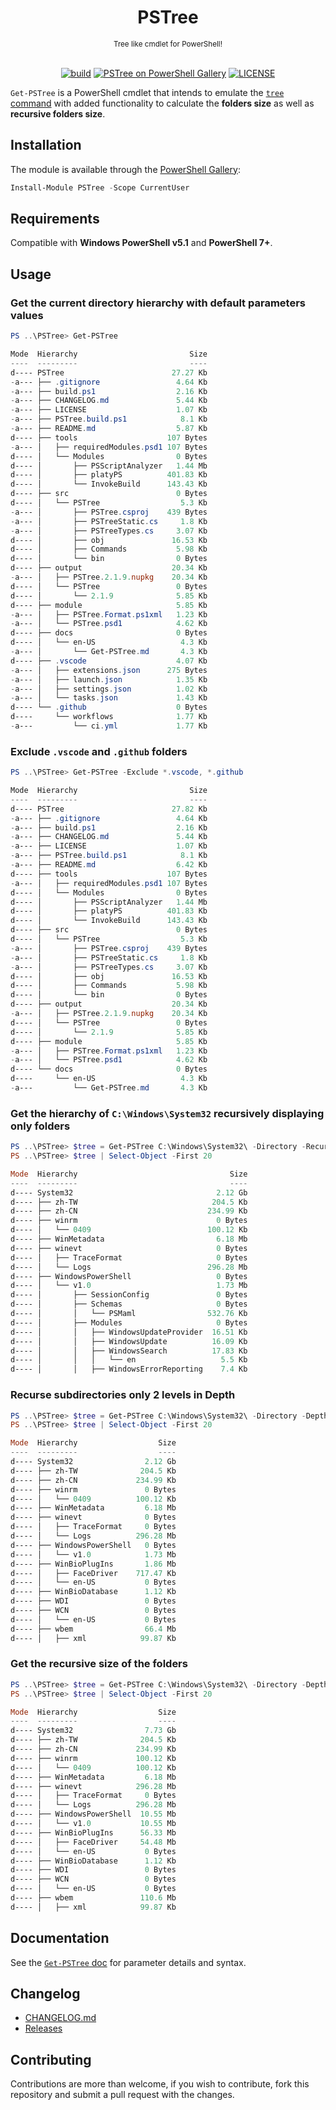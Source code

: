 <h1 align="center">PSTree</h1>

<div align="center">
    <sub>
        Tree like cmdlet for PowerShell!
    </sub>
    <br /><br />

[![build](https://github.com/santisq/PSTree/actions/workflows/ci.yml/badge.svg)](https://github.com/santisq/PSTree/actions/workflows/ci.yml)
[![PSTree on PowerShell Gallery](https://img.shields.io/powershellgallery/v/PSTree?label=gallery)](https://www.powershellgallery.com/packages/PSTree)
[![LICENSE](https://img.shields.io/github/license/santisq/PSTree)](https://github.com/santisq/PSTree/blob/main/LICENSE)

</div>

`Get-PSTree` is a PowerShell cmdlet that intends to emulate the [`tree` command](https://docs.microsoft.com/en-us/windows-server/administration/windows-commands/tree) with added functionality to calculate the __folders size__ as well as __recursive folders size__.

## Installation

The module is available through the [PowerShell Gallery](https://www.powershellgallery.com/packages/PSTree):

```powershell
Install-Module PSTree -Scope CurrentUser
```

## Requirements

Compatible with __Windows PowerShell v5.1__ and __PowerShell 7+__.

## Usage

### Get the current directory hierarchy with default parameters values

```powershell
PS ..\PSTree> Get-PSTree

Mode  Hierarchy                         Size
----  ---------                         ----
d---- PSTree                        27.27 Kb
-a--- ├── .gitignore                 4.64 Kb
-a--- ├── build.ps1                  2.16 Kb
-a--- ├── CHANGELOG.md               5.44 Kb
-a--- ├── LICENSE                    1.07 Kb
-a--- ├── PSTree.build.ps1            8.1 Kb
-a--- ├── README.md                  5.87 Kb
d---- ├── tools                    107 Bytes
-a--- │   ├── requiredModules.psd1 107 Bytes
d---- │   └── Modules                0 Bytes
d---- │       ├── PSScriptAnalyzer   1.44 Mb
d---- │       ├── platyPS          401.83 Kb
d---- │       └── InvokeBuild      143.43 Kb
d---- ├── src                        0 Bytes
d---- │   └── PSTree                  5.3 Kb
-a--- │       ├── PSTree.csproj    439 Bytes
-a--- │       ├── PSTreeStatic.cs     1.8 Kb
-a--- │       ├── PSTreeTypes.cs     3.07 Kb
d---- │       ├── obj               16.53 Kb
d---- │       ├── Commands           5.98 Kb
d---- │       └── bin                0 Bytes
d---- ├── output                    20.34 Kb
-a--- │   ├── PSTree.2.1.9.nupkg    20.34 Kb
d---- │   └── PSTree                 0 Bytes
d---- │       └── 2.1.9              5.85 Kb
d---- ├── module                     5.85 Kb
-a--- │   ├── PSTree.Format.ps1xml   1.23 Kb
-a--- │   └── PSTree.psd1            4.62 Kb
d---- ├── docs                       0 Bytes
d---- │   └── en-US                   4.3 Kb
-a--- │       └── Get-PSTree.md       4.3 Kb
d---- ├── .vscode                    4.07 Kb
-a--- │   ├── extensions.json      275 Bytes
-a--- │   ├── launch.json            1.35 Kb
-a--- │   ├── settings.json          1.02 Kb
-a--- │   └── tasks.json             1.43 Kb
d---- └── .github                    0 Bytes
d----     └── workflows              1.77 Kb
-a---         └── ci.yml             1.77 Kb
```

### Exclude `.vscode` and `.github` folders

```powershell
PS ..\PSTree> Get-PSTree -Exclude *.vscode, *.github

Mode  Hierarchy                         Size
----  ---------                         ----
d---- PSTree                        27.82 Kb
-a--- ├── .gitignore                 4.64 Kb
-a--- ├── build.ps1                  2.16 Kb
-a--- ├── CHANGELOG.md               5.44 Kb
-a--- ├── LICENSE                    1.07 Kb
-a--- ├── PSTree.build.ps1            8.1 Kb
-a--- ├── README.md                  6.42 Kb
d---- ├── tools                    107 Bytes
-a--- │   ├── requiredModules.psd1 107 Bytes
d---- │   └── Modules                0 Bytes
d---- │       ├── PSScriptAnalyzer   1.44 Mb
d---- │       ├── platyPS          401.83 Kb
d---- │       └── InvokeBuild      143.43 Kb
d---- ├── src                        0 Bytes
d---- │   └── PSTree                  5.3 Kb
-a--- │       ├── PSTree.csproj    439 Bytes
-a--- │       ├── PSTreeStatic.cs     1.8 Kb
-a--- │       ├── PSTreeTypes.cs     3.07 Kb
d---- │       ├── obj               16.53 Kb
d---- │       ├── Commands           5.98 Kb
d---- │       └── bin                0 Bytes
d---- ├── output                    20.34 Kb
-a--- │   ├── PSTree.2.1.9.nupkg    20.34 Kb
d---- │   └── PSTree                 0 Bytes
d---- │       └── 2.1.9              5.85 Kb
d---- ├── module                     5.85 Kb
-a--- │   ├── PSTree.Format.ps1xml   1.23 Kb
-a--- │   └── PSTree.psd1            4.62 Kb
d---- └── docs                       0 Bytes
d----     └── en-US                   4.3 Kb
-a---         └── Get-PSTree.md       4.3 Kb
```

### Get the hierarchy of `C:\Windows\System32` recursively displaying only folders

```powershell
PS ..\PSTree> $tree = Get-PSTree C:\Windows\System32\ -Directory -Recurse -EA 0
PS ..\PSTree> $tree | Select-Object -First 20

Mode  Hierarchy                                  Size
----  ---------                                  ----
d---- System32                                2.12 Gb
d---- ├── zh-TW                              204.5 Kb
d---- ├── zh-CN                             234.99 Kb
d---- ├── winrm                               0 Bytes
d---- │   └── 0409                          100.12 Kb
d---- ├── WinMetadata                         6.18 Mb
d---- ├── winevt                              0 Bytes
d---- │   ├── TraceFormat                     0 Bytes
d---- │   └── Logs                          296.28 Mb
d---- ├── WindowsPowerShell                   0 Bytes
d---- │   └── v1.0                            1.73 Mb
d---- │       ├── SessionConfig               0 Bytes
d---- │       ├── Schemas                     0 Bytes
d---- │       │   └── PSMaml                532.76 Kb
d---- │       ├── Modules                     0 Bytes
d---- │       │   ├── WindowsUpdateProvider  16.51 Kb
d---- │       │   ├── WindowsUpdate          16.09 Kb
d---- │       │   ├── WindowsSearch          17.83 Kb
d---- │       │   │   └── en                   5.5 Kb
d---- │       │   ├── WindowsErrorReporting    7.4 Kb
```

### Recurse subdirectories only 2 levels in Depth

```powershell
PS ..\PSTree> $tree = Get-PSTree C:\Windows\System32\ -Directory -Depth 2 -EA 0
PS ..\PSTree> $tree | Select-Object -First 20

Mode  Hierarchy                  Size
----  ---------                  ----
d---- System32                2.12 Gb
d---- ├── zh-TW              204.5 Kb
d---- ├── zh-CN             234.99 Kb
d---- ├── winrm               0 Bytes
d---- │   └── 0409          100.12 Kb
d---- ├── WinMetadata         6.18 Mb
d---- ├── winevt              0 Bytes
d---- │   ├── TraceFormat     0 Bytes
d---- │   └── Logs          296.28 Mb
d---- ├── WindowsPowerShell   0 Bytes
d---- │   └── v1.0            1.73 Mb
d---- ├── WinBioPlugIns       1.86 Mb
d---- │   ├── FaceDriver    717.47 Kb
d---- │   └── en-US           0 Bytes
d---- ├── WinBioDatabase      1.12 Kb
d---- ├── WDI                 0 Bytes
d---- ├── WCN                 0 Bytes
d---- │   └── en-US           0 Bytes
d---- ├── wbem                66.4 Mb
d---- │   ├── xml            99.87 Kb
```

### Get the recursive size of the folders

```powershell
PS ..\PSTree> $tree = Get-PSTree C:\Windows\System32\ -Directory -Depth 2 -RecursiveSize -EA 0
PS ..\PSTree> $tree | Select-Object -First 20

Mode  Hierarchy                  Size
----  ---------                  ----
d---- System32                7.73 Gb
d---- ├── zh-TW              204.5 Kb
d---- ├── zh-CN             234.99 Kb
d---- ├── winrm             100.12 Kb
d---- │   └── 0409          100.12 Kb
d---- ├── WinMetadata         6.18 Mb
d---- ├── winevt            296.28 Mb
d---- │   ├── TraceFormat     0 Bytes
d---- │   └── Logs          296.28 Mb
d---- ├── WindowsPowerShell  10.55 Mb
d---- │   └── v1.0           10.55 Mb
d---- ├── WinBioPlugIns      56.33 Mb
d---- │   ├── FaceDriver     54.48 Mb
d---- │   └── en-US           0 Bytes
d---- ├── WinBioDatabase      1.12 Kb
d---- ├── WDI                 0 Bytes
d---- ├── WCN                 0 Bytes
d---- │   └── en-US           0 Bytes
d---- ├── wbem               110.6 Mb
d---- │   ├── xml            99.87 Kb
```

## Documentation

See the [`Get-PSTree` doc](/docs/en-US/Get-PSTree.md) for parameter details and syntax.

## Changelog

- [CHANGELOG.md](CHANGELOG.md)
- [Releases](https://github.com/santisq/PSTree/releases)

## Contributing

Contributions are more than welcome, if you wish to contribute, fork this repository and submit a pull request with the changes.
